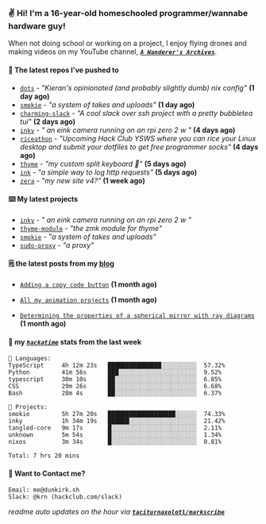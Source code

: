 ### ✌️ Hi! I'm a 16-year-old homeschooled programmer/wannabe hardware guy!

When not doing school or working on a project, I enjoy flying drones and making videos on my YouTube channel, [**_`A Wanderer's Archives`_**](https://youtube.com/@wanderer.archives).

#### 👷 The latest repos I've pushed to

- [`dots`](https://github.com/taciturnaxolotl/dots) - _"Kieran's opinionated (and probably slightly dumb) nix config"_ **(1 day ago)**
- [`smokie`](https://github.com/taciturnaxolotl/smokie) - _"a system of takes and uploads"_ **(1 day ago)**
- [`charming-slack`](https://github.com/taciturnaxolotl/charming-slack) - _"A cool slack over ssh project with a pretty bubbletea tui"_ **(2 days ago)**
- [`inky`](https://github.com/taciturnaxolotl/inky) - _" an eink camera running on an rpi zero 2 w "_ **(4 days ago)**
- [`riceathon`](https://github.com/hackclub/riceathon) - _"Upcoming Hack Club YSWS where you can rice your Linux desktop and submit your dotfiles to get free programmer socks"_ **(4 days ago)**
- [`thyme`](https://github.com/taciturnaxolotl/thyme) - _"my custom split keyboard 🫶"_ **(5 days ago)**
- [`ink`](https://github.com/taciturnaxolotl/ink) - _"a simple way to log http requests"_ **(5 days ago)**
- [`zera`](https://github.com/taciturnaxolotl/zera) - _"my new site v4?"_ **(1 week ago)**

#### ⌨️ My latest projects

- [`inky`](https://github.com/taciturnaxolotl/inky) - _" an eink camera running on an rpi zero 2 w "_
- [`thyme-module`](https://github.com/taciturnaxolotl/thyme-module) - _"the zmk module for thyme"_
- [`smokie`](https://github.com/taciturnaxolotl/smokie) - _"a system of takes and uploads"_
- [`sudo-proxy`](https://github.com/taciturnaxolotl/sudo-proxy) - _"a proxy"_

#### 🗒️ the latest posts from my [blog](https://dunkirk.sh)

- [`Adding a copy code button`](https://dunkirk.sh/blog/adding-a-copy-button/) **(1 month ago)**

- [`All my animation projects`](https://dunkirk.sh/blog/my-animations/) **(1 month ago)**

- [`Determining the properties of a spherical mirror with ray diagrams`](https://dunkirk.sh/blog/spherical-ray-diagrams/) **(1 month ago)**



#### 📡 my [_`hackatime`_](https://waka.hackclub.com) stats from the last week

```text
💾 Languages:
TypeScript     4h 12m 23s   ███████████████░░░░░░░░░░  57.32%
Python         41m 56s      ███░░░░░░░░░░░░░░░░░░░░░░  9.52%
typescript     30m 10s      ██░░░░░░░░░░░░░░░░░░░░░░░  6.85%
CSS            29m 26s      ██░░░░░░░░░░░░░░░░░░░░░░░  6.68%
Bash           28m 4s       ██░░░░░░░░░░░░░░░░░░░░░░░  6.37%

💼 Projects:
smokie         5h 27m 20s   ███████████████████░░░░░░  74.33%
inky           1h 34m 19s   ██████░░░░░░░░░░░░░░░░░░░  21.42%
tangled-core   9m 17s       █░░░░░░░░░░░░░░░░░░░░░░░░  2.11%
unknown        5m 54s       █░░░░░░░░░░░░░░░░░░░░░░░░  1.34%
nixos          3m 34s       █░░░░░░░░░░░░░░░░░░░░░░░░  0.81%

Total: 7 hrs 20 mins
```

#### 📮 Want to Contact me?

```text
Email: me@dunkirk.sh
Slack: @krn (hackclub.com/slack)
```

_readme auto updates on the hour via [**`taciturnaxolotl/markscribe`**](https://github.com/taciturnaxolotl/markscribe)_
